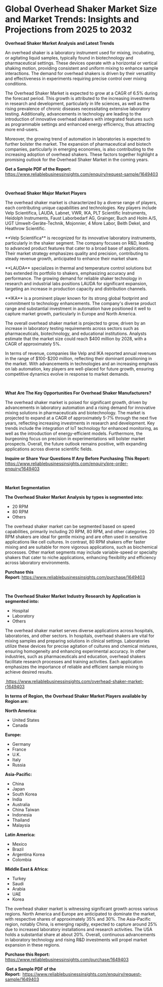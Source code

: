 <p><h1>Global Overhead Shaker Market Size and Market Trends: Insights and Projections from 2025 to 2032</h1></p><p><strong>Overhead Shaker Market Analysis and Latest Trends</strong></p>
<p><p>An overhead shaker is a laboratory instrument used for mixing, incubating, or agitating liquid samples, typically found in biotechnology and pharmaceutical settings. These devices operate with a horizontal or vertical shaking motion, providing consistent and uniform mixing to enhance sample interactions. The demand for overhead shakers is driven by their versatility and effectiveness in experiments requiring precise control over mixing conditions.</p><p>The Overhead Shaker Market is expected to grow at a CAGR of 6.5% during the forecast period. This growth is attributed to the increasing investments in research and development, particularly in life sciences, as well as the rising prevalence of chronic diseases necessitating extensive laboratory testing. Additionally, advancements in technology are leading to the introduction of innovative overhead shakers with integrated features such as programmable settings and enhanced energy efficiency, thus attracting more end-users.</p><p>Moreover, the growing trend of automation in laboratories is expected to further bolster the market. The expansion of pharmaceutical and biotech companies, particularly in emerging economies, is also contributing to the increasing adoption of overhead shakers. These factors together highlight a promising outlook for the Overhead Shaker Market in the coming years.</p></p>
<p><strong>Get a Sample PDF of the Report:&nbsp;</strong> <a href="https://www.reliablebusinessinsights.com/enquiry/request-sample/1649403?utm_campaign=3547&utm_medium=2&utm_source=Github&utm_content=ia&utm_term=13042025&utm_id=overhead-shaker">https://www.reliablebusinessinsights.com/enquiry/request-sample/1649403</a></p>
<p>&nbsp;</p>
<p><strong>Overhead Shaker Major Market Players</strong></p>
<p><p>The overhead shaker market is characterized by a diverse range of players, each contributing unique capabilities and technologies. Key players include Velp Scientifica, LAUDA, Labnet, VWR, IKA, PLT Scientific Instruments, Heidolph Instruments, Faust Laborbedarf AG, Grainger, Buch and Holm A/S, UGT Umwelt-Geräte-Technik, Mojonnier, 4 More Labor, Beith Dekel, and Heathrow Scientific.</p><p>**Velp Scientifica** is recognized for its innovative laboratory instruments, particularly in the shaker segment. The company focuses on R&D, leading to advanced product features that cater to a broad base of applications. Their market strategy emphasizes quality and precision, contributing to steady revenue growth, anticipated to enhance their market share.</p><p>**LAUDA** specializes in thermal and temperature control solutions but has extended its portfolio to shakers, emphasizing accuracy and performance. The growing demand for reliable shaker technology in research and industrial labs positions LAUDA for significant expansion, targeting an increase in production capacity and distribution channels.</p><p>**IKA** is a prominent player known for its strong global footprint and commitment to technology enhancements. The company's diverse product range and substantial investment in automation have positioned it well to capture market growth, particularly in Europe and North America.</p><p>The overall overhead shaker market is projected to grow, driven by an increase in laboratory testing requirements across sectors such as pharmaceuticals, biotechnology, and educational institutions. Analysts estimate that the market size could reach $400 million by 2028, with a CAGR of approximately 5%.</p><p>In terms of revenue, companies like Velp and IKA reported annual revenues in the range of $100-$200 million, reflecting their dominant positioning in the market. With advancements in technologies and an increasing emphasis on lab automation, key players are well-placed for future growth, ensuring competitive dynamics evolve in response to market demands.</p></p>
<p>&nbsp;</p>
<p><strong>What Are The Key Opportunities For Overhead Shaker Manufacturers?</strong></p>
<p><p>The overhead shaker market is poised for significant growth, driven by advancements in laboratory automation and a rising demand for innovative mixing solutions in pharmaceuticals and biotechnology. The market is projected to expand at a CAGR of approximately 5-7% through the next five years, reflecting increasing investments in research and development. Key trends include the integration of IoT technology for enhanced monitoring, as well as the introduction of energy-efficient models. Furthermore, the burgeoning focus on precision in experimentations will bolster market prospects. Overall, the future outlook remains positive, with expanding applications across diverse scientific fields.</p></p>
<p><strong>Inquire or Share Your Questions If Any Before Purchasing This Report:</strong> <a href="https://www.reliablebusinessinsights.com/enquiry/pre-order-enquiry/1649403?utm_campaign=3547&utm_medium=2&utm_source=Github&utm_content=ia&utm_term=13042025&utm_id=overhead-shaker">https://www.reliablebusinessinsights.com/enquiry/pre-order-enquiry/1649403</a></p>
<p>&nbsp;</p>
<p><strong>Market Segmentation</strong></p>
<p><strong>The Overhead Shaker Market Analysis by types is segmented into:</strong></p>
<p><ul><li>20 RPM</li><li>80 RPM</li><li>Others</li></ul></p>
<p><p>The overhead shaker market can be segmented based on speed capabilities, primarily including 20 RPM, 80 RPM, and other categories. 20 RPM shakers are ideal for gentle mixing and are often used in sensitive applications like cell cultures. In contrast, 80 RPM shakers offer faster mixing and are suitable for more vigorous applications, such as biochemical processes. Other market segments may include variable-speed or specialty shakers that cater to niche applications, enhancing flexibility and efficiency across laboratory environments.</p></p>
<p><strong>Purchase this Report:&nbsp;</strong><a href="https://www.reliablebusinessinsights.com/purchase/1649403?utm_campaign=3547&utm_medium=2&utm_source=Github&utm_content=ia&utm_term=13042025&utm_id=overhead-shaker">https://www.reliablebusinessinsights.com/purchase/1649403</a></p>
<p>&nbsp;</p>
<p><strong>The Overhead Shaker Market Industry Research by Application is segmented into:</strong></p>
<p><ul><li>Hospital</li><li>Laboratory</li><li>Others</li></ul></p>
<p><p>The overhead shaker market serves diverse applications across hospitals, laboratories, and other sectors. In hospitals, overhead shakers are vital for mixing samples and preparing solutions in clinical settings. Laboratories utilize these devices for precise agitation of cultures and chemical mixtures, ensuring homogeneity and enhancing experimental accuracy. In other industries, such as pharmaceuticals and education, overhead shakers facilitate research processes and training activities. Each application emphasizes the importance of reliable and efficient sample mixing to achieve desired results.</p></p>
<p><a href="https://www.reliablebusinessinsights.com/overhead-shaker-market-r1649403?utm_campaign=3547&utm_medium=2&utm_source=Github&utm_content=ia&utm_term=13042025&utm_id=overhead-shaker">&nbsp;https://www.reliablebusinessinsights.com/overhead-shaker-market-r1649403</a></p>
<p><strong>In terms of Region, the Overhead Shaker Market Players available by Region are:</strong></p>
<p>
    <p> <strong> North America: </strong>
        <ul>
            <li>United States</li>
            <li>Canada</li>
        </ul>
        </p> 
    <p> <strong> Europe: </strong>
        <ul>
            <li>Germany</li>
            <li>France</li>
            <li>U.K.</li>
            <li>Italy</li>
            <li>Russia</li>
        </ul>
        </p> 
    <p> <strong> Asia-Pacific: </strong>
        <ul>
            <li>China</li>
            <li>Japan</li>
            <li>South Korea</li>
            <li>India</li>
            <li>Australia</li>
            <li>China Taiwan</li>
            <li>Indonesia</li>
            <li>Thailand</li>
            <li>Malaysia</li>
        </ul>
        </p> 
    <p> <strong> Latin America: </strong>
        <ul>
            <li>Mexico</li>
            <li>Brazil</li>
            <li>Argentina Korea</li>
            <li>Colombia</li>
        </ul>
        </p> 
    <p> <strong> Middle East & Africa: </strong>
        <ul>
            <li>Turkey</li>
            <li>Saudi</li>
            <li>Arabia</li>
            <li>UAE</li>
            <li>Korea</li>
        </ul>
    </p>
    </p>
<p><p>The overhead shaker market is witnessing significant growth across various regions. North America and Europe are anticipated to dominate the market, with respective shares of approximately 35% and 30%. The Asia-Pacific region, notably China, is emerging rapidly, expected to capture around 25% due to increased laboratory installations and research activities. The USA holds a substantial share at about 20%. Overall, continuous advancements in laboratory technology and rising R&D investments will propel market expansion in these regions.</p></p>
<p><strong>Purchase this Report: </strong><a href="https://www.reliablebusinessinsights.com/purchase/1649403?utm_campaign=3547&utm_medium=2&utm_source=Github&utm_content=ia&utm_term=13042025&utm_id=overhead-shaker">https://www.reliablebusinessinsights.com/purchase/1649403</a></p>
<p>&nbsp;<strong>Get a Sample PDF of the Report:&nbsp;&nbsp;</strong><a href="https://www.reliablebusinessinsights.com/enquiry/request-sample/1649403?utm_campaign=3547&utm_medium=2&utm_source=Github&utm_content=ia&utm_term=13042025&utm_id=overhead-shaker">https://www.reliablebusinessinsights.com/enquiry/request-sample/1649403</a></p>
<p><strong></strong></p>
<p><p></p><p></p><p></p></p>